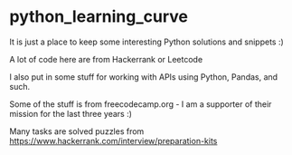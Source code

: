 # python_learning_curve

It is just a place to keep some interesting Python solutions and snippets :)

A lot of code here are from Hackerrank or Leetcode

I also put in some stuff for working with APIs using Python, Pandas, and such.

Some of the stuff is from freecodecamp.org - I am a supporter of their mission for the last three years :)

Many tasks are solved puzzles from https://www.hackerrank.com/interview/preparation-kits

